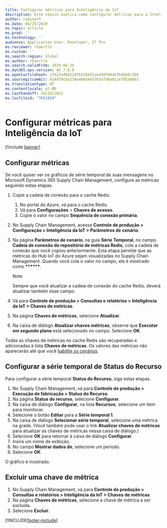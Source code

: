 ```yaml
---
title: Configurar métricas para Inteligência da IoT
description: Este tópico explica como configurar métricas para a Inteligência da IoT.
author: robinarh
ms.date: 04/25/2020
ms.topic: article
ms.prod: ''
ms.technology: ''
audience: Application User, Developer, IT Pro
ms.reviewer: rhaertle
ms.custom: ''
ms.search.region: Global
ms.author: rhaertle
ms.search.validFrom: 2020-04-25
ms.dyn365.ops.version: AX 7.0.0
ms.openlocfilehash: 1f623e49422dfb238415ae450fd0ab354b68c38b
ms.sourcegitcommit: 614d79cba238e466d445767a7d0a012e785a9861
ms.translationtype: HT
ms.contentlocale: pt-BR
ms.lasthandoff: 10/19/2021
ms.locfileid: "7651929"
---
```

# <a name="set-up-metrics-for-iot-intelligence"></a>Configurar métricas para Inteligência da IoT

[!include [banner](../../includes/banner.md)]

## <a name="configure-metrics"></a>Configurar métricas

Se você quiser ver os gráficos de série temporal de suas mensagens no Microsoft Dynamics 365 Supply Chain Management, configure as métricas seguindo estas etapas.

1. Copie a cadeia de conexão para o cache Redis:

    1. No portal do Azure, vá para o cache Redis.
    2. Vá para **Configurações** \> **Chaves de acesso**.
    3. Copie o valor no campo **Sequência de conexão primária**.

2. No Supply Chain Management, acesse **Controle de produção \> Configuração \> Inteligência da IoT \> Parâmetros de cenário**.
3. Na página **Parâmetros de cenário**, na guia **Série Temporal**, no campo **Cadeia de conexão do repositório de métricas Redis**, cole a cadeia de conexão que você copiou anteriormente. Esta etapa permite que as métricas do Hub IoT do Azure sejam visualizadas no Supply Chain Management. Quando você cola o valor no campo, ele é mostrado como **\*\*\*\*\*\***.

    > [!NOTE]
    > Sempre que você atualizar a cadeia de conexão do cache Redis, deverá atualizar também esse campo.

4. Vá para **Controle de produção \> Consultas e relatórios \> Inteligência da IoT \> Chaves de métricas**.
5. Na página **Chaves de métricas**, selecione **Atualizar**.
6. Na caixa de diálogo **Atualizar chaves métricas**, observe que **Executar em segundo plano** está selecionado no campo. Selecione **OK**.

Todas as chaves de métricas no cache Redis são recuperadas e adicionadas à lista **Chaves de métricas**. Os valores das métricas não aparecerão até que você [habilite os cenários](iot-scenario-setup.md).

## <a name="configure-the-resource-status-time-series"></a>Configurar a série temporal de Status do Recurso

Para configurar a série temporal **Status do Recurso**, siga estas etapas.

1. No Supply Chain Management, vá para **Controle de produção \> Execução de fabricação \> Status do Recurso**.
2. Na página **Status do recurso**, selecione **Configurar**.
2. Na caixa de diálogo **Configurar**, na lista **Recursos**, selecione um item para monitorar.
3. Selecione o botão **Editar** para a **Série temporal 1**.
4. Na caixa de diálogo **Selecionar série temporal**, selecione uma métrica na grade. (Você também pode usar o link **Atualizar chaves de métricas** para atualizar as chaves de métricas nessa caixa de diálogo.)
5. Selecione **OK** para retornar à caixa de diálogo **Configurar**.
6. Insira um nome de exibição.
7. No campo **Mostrar dados de**, selecione um período.
8. Selecione **OK**.

O gráfico é mostrado.

## <a name="delete-a-metric-key"></a>Excluir uma chave de métrica

1. No Supply Chain Management, vá para **Controle de produção \> Consultas e relatórios \> Inteligência da IoT \> Chaves de métricas**.
2. Na página **Chaves de métricas**, selecione a chave de métrica a ser excluída.
3. Selecione **Excluir**.


[!INCLUDE[footer-include](../../includes/footer-banner.md)]